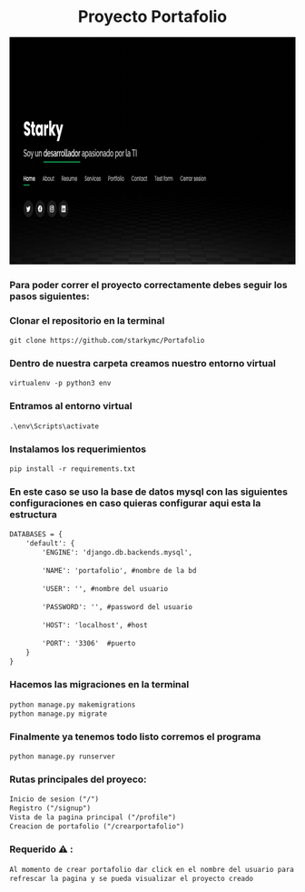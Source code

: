 <h1 align="center">Proyecto Portafolio</h1>

<div align="center">
<img aling="center" width="900" height="400" src="index.png" />
</div>

### Para poder correr el proyecto correctamente debes seguir los pasos siguientes:
### Clonar el repositorio en la terminal
    git clone https://github.com/starkymc/Portafolio


### Dentro de nuestra carpeta creamos nuestro entorno virtual
    virtualenv -p python3 env

### Entramos al entorno virtual
    .\env\Scripts\activate

### Instalamos los requerimientos
    pip install -r requirements.txt

### En este caso se uso la base de datos mysql con las siguientes configuraciones en caso quieras configurar aqui esta la estructura
 
    DATABASES = {
        'default': {
            'ENGINE': 'django.db.backends.mysql',
            
            'NAME': 'portafolio', #nombre de la bd
            
            'USER': '', #nombre del usuario
            
            'PASSWORD': '', #password del usuario
            
            'HOST': 'localhost', #host
            
            'PORT': '3306'  #puerto
        }
    }

### Hacemos las migraciones en la terminal
    python manage.py makemigrations
    python manage.py migrate

### Finalmente ya tenemos todo listo corremos el programa
    python manage.py runserver
    
    
### Rutas principales del proyeco:
    Inicio de sesion ("/")
    Registro ("/signup")
    Vista de la pagina principal ("/profile")
    Creacion de portafolio ("/crearportafolio")
    
### Requerido ⚠️ :
    Al momento de crear portafolio dar click en el nombre del usuario para refrescar la pagina y se pueda visualizar el proyecto creado
    
